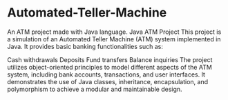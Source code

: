 # Automated-Teller-Machine
An ATM project made with Java language.
Java ATM Project
This project is a simulation of an Automated Teller Machine (ATM) system implemented in Java. It provides basic banking functionalities such as:

Cash withdrawals
Deposits
Fund transfers
Balance inquiries
The project utilizes object-oriented principles to model different aspects of the ATM system, including bank accounts, transactions, and user interfaces. It demonstrates the use of Java classes, inheritance, encapsulation, and polymorphism to achieve a modular and maintainable design.
